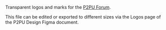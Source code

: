 Transparent logos and marks for the [P2PU Forum](https://community.p2pu.org/). 

This file can be edited or exported to different sizes via the Logos page of the P2PU Design Figma document. 
